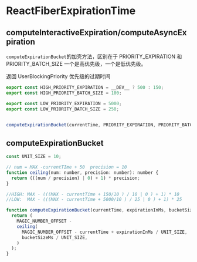 # ReactFiberExpirationTime

## computeInteractiveExpiration/computeAsyncExpiration

`computeExpirationBucket`的加壳方法，区别在于 PRIORITY_EXPIRATION 和 PRIORITY_BATCH_SIZE 一个是高优先级，一个是低优先级。

返回 UserBlockingPriority 优先级的过期时间

```javascript
export const HIGH_PRIORITY_EXPIRATION = __DEV__ ? 500 : 150;
export const HIGH_PRIORITY_BATCH_SIZE = 100;

export const LOW_PRIORITY_EXPIRATION = 5000;
export const LOW_PRIORITY_BATCH_SIZE = 250;


computeExpirationBucket(currentTime, PRIORITY_EXPIRATION, PRIORITY_BATCH_SIZE);
```

## computeExpirationBucket

```javascript
const UNIT_SIZE = 10;

// num = MAX -currentTIme + 50  precision = 10
function ceiling(num: number, precision: number): number {
  return (((num / precision) | 0) + 1) * precision;
}

//HIGH: MAX - (((MAX - currentTime + 150/10 ) / 10 | 0 ) + 1) * 10
//LOW:  MAX - (((MAX - currentTime + 5000/10 ) / 25 | 0 ) + 1) * 25

function computeExpirationBucket(currentTime, expirationInMs, bucketSizeMs): ExpirationTime {
  return (
    MAGIC_NUMBER_OFFSET -
    ceiling(
      MAGIC_NUMBER_OFFSET - currentTime + expirationInMs / UNIT_SIZE,
      bucketSizeMs / UNIT_SIZE,
    )
  );
}
```
